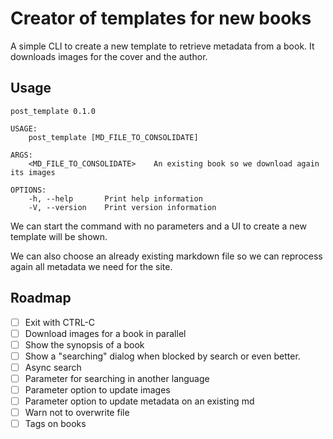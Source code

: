 # Creator of templates for new books

A simple CLI to create a new template to retrieve metadata from a book. It downloads images for the cover and the author.

## Usage

```shell
post_template 0.1.0

USAGE:
    post_template [MD_FILE_TO_CONSOLIDATE]

ARGS:
    <MD_FILE_TO_CONSOLIDATE>    An existing book so we download again its images

OPTIONS:
    -h, --help       Print help information
    -V, --version    Print version information
```

We can start the command with no parameters and a UI to create a new template will be shown.

We can also choose an already existing markdown file so we can reprocess again all metadata we need for the site.

## Roadmap

* [ ] Exit with CTRL-C
* [ ] Download images for a book in parallel
* [ ] Show the synopsis of a book
* [ ] Show a "searching" dialog when blocked by search or even better.
* [ ] Async search
* [ ] Parameter for searching in another language
* [ ] Parameter option to update images
* [ ] Parameter option to update metadata on an existing md
* [ ] Warn not to overwrite file
* [ ] Tags on books
